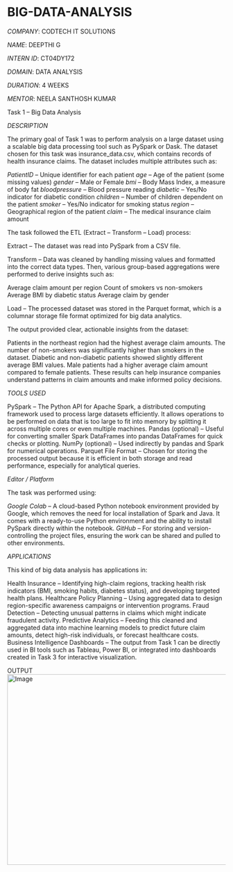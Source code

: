 # BIG-DATA-ANALYSIS

*COMPANY*: CODTECH IT SOLUTIONS

*NAME*: DEEPTHI G

*INTERN ID*: CT04DY172

*DOMAIN*: DATA ANALYSIS

*DURATION*: 4 WEEKS

*MENTOR*: NEELA SANTHOSH KUMAR

Task 1 – Big Data Analysis

*DESCRIPTION*

The primary goal of Task 1 was to perform analysis on a large dataset using a scalable big data processing tool such as PySpark or Dask.
The dataset chosen for this task was insurance_data.csv, which contains records of health insurance claims.
The dataset includes multiple attributes such as:

*PatientID* – Unique identifier for each patient
*age* – Age of the patient (some missing values)
*gender* – Male or Female
*bmi* – Body Mass Index, a measure of body fat
*bloodpressure* – Blood pressure reading
*diabetic* – Yes/No indicator for diabetic condition
*children* – Number of children dependent on the patient
*smoker* – Yes/No indicator for smoking status
*region* – Geographical region of the patient
*claim* – The medical insurance claim amount

The task followed the ETL (Extract – Transform – Load) process:

Extract – The dataset was read into PySpark from a CSV file.

Transform – Data was cleaned by handling missing values and formatted into the correct data types.
Then, various group-based aggregations were performed to derive insights such as:

Average claim amount per region
Count of smokers vs non-smokers
Average BMI by diabetic status
Average claim by gender

Load – The processed dataset was stored in the Parquet format, which is a columnar storage file format optimized for big data analytics.

The output provided clear, actionable insights from the dataset:

Patients in the northeast region had the highest average claim amounts.
The number of non-smokers was significantly higher than smokers in the dataset.
Diabetic and non-diabetic patients showed slightly different average BMI values.
Male patients had a higher average claim amount compared to female patients.
These results can help insurance companies understand patterns in claim amounts and make informed policy decisions.

*TOOLS USED*

PySpark – The Python API for Apache Spark, a distributed computing framework used to process large datasets efficiently.
It allows operations to be performed on data that is too large to fit into memory by splitting it across multiple cores or even multiple machines.
Pandas (optional) – Useful for converting smaller Spark DataFrames into pandas DataFrames for quick checks or plotting.
NumPy (optional) – Used indirectly by pandas and Spark for numerical operations.
Parquet File Format – Chosen for storing the processed output because it is efficient in both storage and read performance, especially for analytical queries.

*Editor / Platform*

The task was performed using:

*Google Colab* – A cloud-based Python notebook environment provided by Google, which removes the need for local installation of Spark and Java. It comes with a ready-to-use Python environment and the ability to install PySpark directly within the notebook.
*GitHub* – For storing and version-controlling the project files, ensuring the work can be shared and pulled to other environments.

*APPLICATIONS*

This kind of big data analysis has applications in:

Health Insurance – Identifying high-claim regions, tracking health risk indicators (BMI, smoking habits, diabetes status), and developing targeted health plans.
Healthcare Policy Planning – Using aggregated data to design region-specific awareness campaigns or intervention programs.
Fraud Detection – Detecting unusual patterns in claims which might indicate fraudulent activity.
Predictive Analytics – Feeding this cleaned and aggregated data into machine learning models to predict future claim amounts, detect high-risk individuals, or forecast healthcare costs.
Business Intelligence Dashboards – The output from Task 1 can be directly used in BI tools such as Tableau, Power BI, or integrated into dashboards created in Task 3 for interactive visualization.


OUTPUT
<img width="1146" height="439" alt="Image" src="https://github.com/user-attachments/assets/6597bfc8-9e67-4f3c-baf3-30a5a2d90075" />
